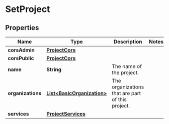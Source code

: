 

# SetProject


## Properties

| Name | Type | Description | Notes |
|------------ | ------------- | ------------- | -------------|
|**corsAdmin** | [**ProjectCors**](ProjectCors.md) |  |  |
|**corsPublic** | [**ProjectCors**](ProjectCors.md) |  |  |
|**name** | **String** | The name of the project. |  |
|**organizations** | [**List&lt;BasicOrganization&gt;**](BasicOrganization.md) | The organizations that are part of this project. |  |
|**services** | [**ProjectServices**](ProjectServices.md) |  |  |



